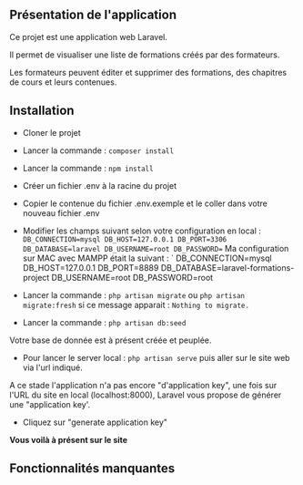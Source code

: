 ## Présentation de l'application

Ce projet est une application web Laravel.

Il permet de visualiser une liste de formations créés par des formateurs.

Les formateurs peuvent éditer et supprimer des formations, des chapitres de cours et leurs contenues.


## Installation

- Cloner le projet
- Lancer la commande : `composer install`
- Lancer la commande : `npm install`
- Créer un fichier .env à la racine du projet
- Copier le contenue du fichier .env.exemple et le coller dans votre nouveau fichier .env
- Modifier les champs suivant selon votre configuration en local :
`
DB_CONNECTION=mysql
DB_HOST=127.0.0.1
DB_PORT=3306
DB_DATABASE=laravel
DB_USERNAME=root
DB_PASSWORD=
`
Ma configuration sur MAC avec MAMPP était la suivant : 
`
DB_CONNECTION=mysql
DB_HOST=127.0.0.1
DB_PORT=8889
DB_DATABASE=laravel-formations-project
DB_USERNAME=root
DB_PASSWORD=root
 
- Lancer la commande : `php artisan migrate` ou `php artisan migrate:fresh` si ce message apparait : `Nothing to migrate.`
- Lancer la commande : `php artisan db:seed`

Votre base de donnée est à présent créée et peuplée.

- Pour lancer le server local : `php artisan serve` puis aller sur le site web via l'url indiqué.

A ce stade l'application n'a pas encore "d'application key", une fois sur l'URL du site en local (localhost:8000), Laravel vous propose de générer une "application key'. 

- Cliquez sur "generate application key"

**Vous voilà à présent sur le site** 

## Fonctionnalités manquantes

